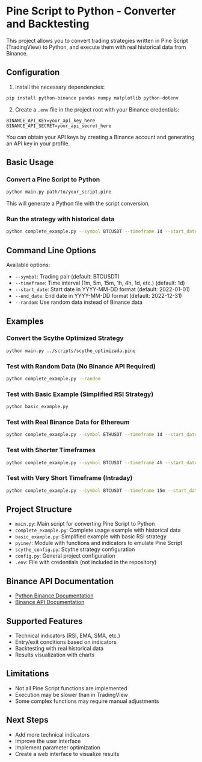 # Pine Script to Python - Converter and Backtesting

This project allows you to convert trading strategies written in Pine Script (TradingView) to Python, and execute them with real historical data from Binance.

## Configuration

1. Install the necessary dependencies:

```bash
pip install python-binance pandas numpy matplotlib python-dotenv
```

2. Create a `.env` file in the project root with your Binance credentials:

```
BINANCE_API_KEY=your_api_key_here
BINANCE_API_SECRET=your_api_secret_here
```

You can obtain your API keys by creating a Binance account and generating an API key in your profile.

## Basic Usage

### Convert a Pine Script to Python

```bash
python main.py path/to/your_script.pine
```

This will generate a Python file with the script conversion.

### Run the strategy with historical data

```bash
python complete_example.py --symbol BTCUSDT --timeframe 1d --start_date 2022-01-01 --end_date 2023-01-01
```

## Command Line Options

Available options:
- `--symbol`: Trading pair (default: BTCUSDT)
- `--timeframe`: Time interval (1m, 5m, 15m, 1h, 4h, 1d, etc.) (default: 1d)
- `--start_date`: Start date in YYYY-MM-DD format (default: 2022-01-01)
- `--end_date`: End date in YYYY-MM-DD format (default: 2022-12-31)
- `--random`: Use random data instead of Binance data

## Examples

### Convert the Scythe Optimized Strategy

```bash
python main.py ../scripts/scythe_optimizada.pine
```

### Test with Random Data (No Binance API Required)

```bash
python complete_example.py --random
```

### Test with Basic Example (Simplified RSI Strategy)

```bash
python basic_example.py
```

### Test with Real Binance Data for Ethereum

```bash
python complete_example.py --symbol ETHUSDT --timeframe 1d --start_date 2022-01-01 --end_date 2023-01-01
```

### Test with Shorter Timeframes

```bash
python complete_example.py --symbol BTCUSDT --timeframe 4h --start_date 2023-01-01 --end_date 2023-01-31
```

### Test with Very Short Timeframe (Intraday)

```bash
python complete_example.py --symbol BTCUSDT --timeframe 15m --start_date 2023-01-01 --end_date 2023-01-05
```

## Project Structure

- `main.py`: Main script for converting Pine Script to Python
- `complete_example.py`: Complete usage example with historical data
- `basic_example.py`: Simplified example with basic RSI strategy
- `pyine/`: Module with functions and indicators to emulate Pine Script
- `scythe_config.py`: Scythe strategy configuration
- `config.py`: General project configuration
- `.env`: File with credentials (not included in the repository)

## Binance API Documentation

- [Python Binance Documentation](https://python-binance.readthedocs.io/en/latest/)
- [Binance API Documentation](https://binance-docs.github.io/apidocs/)

## Supported Features

- Technical indicators (RSI, EMA, SMA, etc.)
- Entry/exit conditions based on indicators
- Backtesting with real historical data
- Results visualization with charts

## Limitations

- Not all Pine Script functions are implemented
- Execution may be slower than in TradingView
- Some complex functions may require manual adjustments

## Next Steps

- Add more technical indicators
- Improve the user interface
- Implement parameter optimization
- Create a web interface to visualize results 